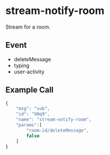 # stream-notify-room

Stream for a room.

## Event

* deleteMessage
* typing
* user-activity

## Example Call

```javascript
{
    "msg": "sub",
    "id": "90q9",
    "name": "stream-notify-room",
    "params":[
        "room-id/deleteMessage",
        false
    ]
}
```
